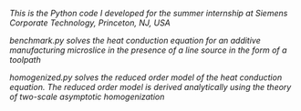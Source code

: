 *This is the Python code I developed for the summer internship at Siemens Corporate Technology, Princeton, NJ, USA*

*benchmark.py solves the heat conduction equation for an additive manufacturing microslice in the presence of a 
line source in the form of a toolpath*

*homogenized.py solves the reduced order model of the heat conduction equation. The reduced order model is derived analytically using the theory of two-scale asymptotic homogenization*
